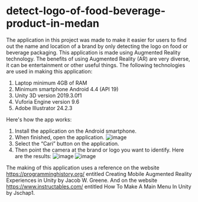# detect-logo-of-food-beverage-product-in-medan
The application in this project was made to make it easier for users to find out the name and location of a brand by only detecting the logo on food or beverage packaging. This application is made using Augmented Reality technology. The benefits of using Augmented Reality (AR) are very diverse, it can be entertainment or other useful things.
The following technologies are used in making this application:
1. Laptop minimum 4GB of RAM
2. Minimum smartphone Android 4.4 (API 19)
3. Unity 3D version 2019.3.0f1
4. Vuforia Engine version 9.6
5. Adobe Illustrator 24.2.3

Here's how the app works:
1. Install the application on the Android smartphone.
2. When finished, open the application.
![image](https://user-images.githubusercontent.com/77670162/228140233-ff702fdd-1173-4314-a6e2-49dc02039f82.png)
4. Select the “Cari” button on the application.
5. Then point the camera at the brand or logo you want to identify. Here are the results:
![image](https://user-images.githubusercontent.com/77670162/228140304-6aae8bd8-25e7-4695-94fb-5934d75f16a9.png)
![image](https://user-images.githubusercontent.com/77670162/228140320-803db541-260e-47e5-a21f-ef8733f59c85.png)

The making of this application uses a reference on the website https://programminghistory.org/ entitled Creating Mobile Augmented Reality Experiences in Unity by Jacob W. Greene. And on the website https://www.instructables.com/ entitled How To Make A Main Menu In Unity by Jschap1.
